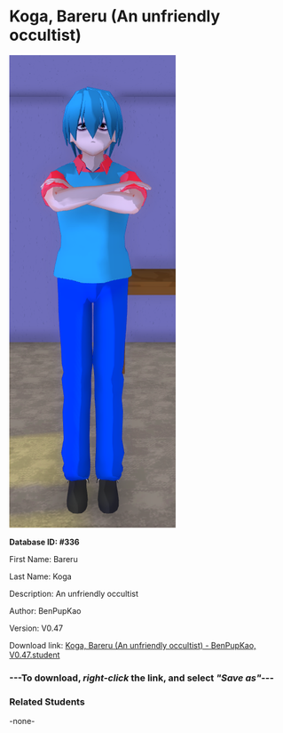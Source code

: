 # Koga, Bareru (An unfriendly occultist)

<img src="Files/Koga, Bareru (An unfriendly occultist).png" title="Koga, Bareru (An unfriendly occultist) - BenPupKao, V0.47">

**Database ID: #336**

First Name: Bareru

Last Name: Koga

Description: An unfriendly occultist

Author: BenPupKao

Version: V0.47

Download link: <a href="https://raw.githubusercontent.com/Arbiter1223/Daigaku-Gurashi-Custom-Students/master/Students/Files/Koga%2C%20Bareru%20(An%20unfriendly%20occultist)%20-%20BenPupKao%2C%20V0.47.student">Koga, Bareru (An unfriendly occultist) - BenPupKao, V0.47.student</a>

### ---**To download, _right-click_ the link, and select _"Save as"_**---

### Related Students

-none-
